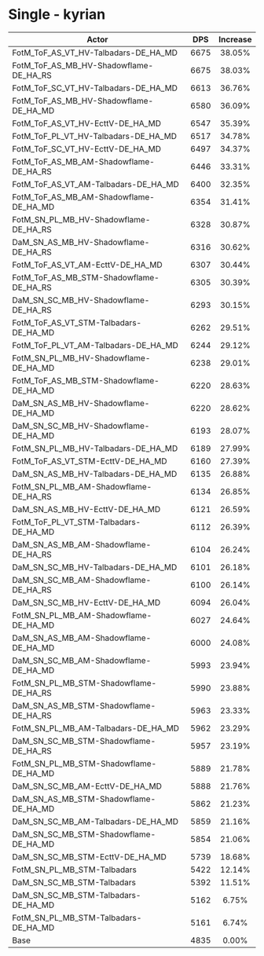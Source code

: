 # Single - kyrian
| Actor | DPS | Increase |
|---|:---:|:---:|
|FotM_ToF_AS_VT_HV-Talbadars-DE_HA_MD|6675|38.05%|
|FotM_ToF_AS_MB_HV-Shadowflame-DE_HA_RS|6675|38.03%|
|FotM_ToF_SC_VT_HV-Talbadars-DE_HA_MD|6613|36.76%|
|FotM_ToF_AS_MB_HV-Shadowflame-DE_HA_MD|6580|36.09%|
|FotM_ToF_AS_VT_HV-EcttV-DE_HA_MD|6547|35.39%|
|FotM_ToF_PL_VT_HV-Talbadars-DE_HA_MD|6517|34.78%|
|FotM_ToF_SC_VT_HV-EcttV-DE_HA_MD|6497|34.37%|
|FotM_ToF_AS_MB_AM-Shadowflame-DE_HA_RS|6446|33.31%|
|FotM_ToF_AS_VT_AM-Talbadars-DE_HA_MD|6400|32.35%|
|FotM_ToF_AS_MB_AM-Shadowflame-DE_HA_MD|6354|31.41%|
|FotM_SN_PL_MB_HV-Shadowflame-DE_HA_RS|6328|30.87%|
|DaM_SN_AS_MB_HV-Shadowflame-DE_HA_RS|6316|30.62%|
|FotM_ToF_AS_VT_AM-EcttV-DE_HA_MD|6307|30.44%|
|FotM_ToF_AS_MB_STM-Shadowflame-DE_HA_RS|6305|30.39%|
|DaM_SN_SC_MB_HV-Shadowflame-DE_HA_RS|6293|30.15%|
|FotM_ToF_AS_VT_STM-Talbadars-DE_HA_MD|6262|29.51%|
|FotM_ToF_PL_VT_AM-Talbadars-DE_HA_MD|6244|29.12%|
|FotM_SN_PL_MB_HV-Shadowflame-DE_HA_MD|6238|29.01%|
|FotM_ToF_AS_MB_STM-Shadowflame-DE_HA_MD|6220|28.63%|
|DaM_SN_AS_MB_HV-Shadowflame-DE_HA_MD|6220|28.62%|
|DaM_SN_SC_MB_HV-Shadowflame-DE_HA_MD|6193|28.07%|
|FotM_SN_PL_MB_HV-Talbadars-DE_HA_MD|6189|27.99%|
|FotM_ToF_AS_VT_STM-EcttV-DE_HA_MD|6160|27.39%|
|DaM_SN_AS_MB_HV-Talbadars-DE_HA_MD|6135|26.88%|
|FotM_SN_PL_MB_AM-Shadowflame-DE_HA_RS|6134|26.85%|
|DaM_SN_AS_MB_HV-EcttV-DE_HA_MD|6121|26.59%|
|FotM_ToF_PL_VT_STM-Talbadars-DE_HA_MD|6112|26.39%|
|DaM_SN_AS_MB_AM-Shadowflame-DE_HA_RS|6104|26.24%|
|DaM_SN_SC_MB_HV-Talbadars-DE_HA_MD|6101|26.18%|
|DaM_SN_SC_MB_AM-Shadowflame-DE_HA_RS|6100|26.14%|
|DaM_SN_SC_MB_HV-EcttV-DE_HA_MD|6094|26.04%|
|FotM_SN_PL_MB_AM-Shadowflame-DE_HA_MD|6027|24.64%|
|DaM_SN_AS_MB_AM-Shadowflame-DE_HA_MD|6000|24.08%|
|DaM_SN_SC_MB_AM-Shadowflame-DE_HA_MD|5993|23.94%|
|FotM_SN_PL_MB_STM-Shadowflame-DE_HA_RS|5990|23.88%|
|DaM_SN_AS_MB_STM-Shadowflame-DE_HA_RS|5963|23.33%|
|FotM_SN_PL_MB_AM-Talbadars-DE_HA_MD|5962|23.29%|
|DaM_SN_SC_MB_STM-Shadowflame-DE_HA_RS|5957|23.19%|
|FotM_SN_PL_MB_STM-Shadowflame-DE_HA_MD|5889|21.78%|
|DaM_SN_SC_MB_AM-EcttV-DE_HA_MD|5888|21.76%|
|DaM_SN_AS_MB_STM-Shadowflame-DE_HA_MD|5862|21.23%|
|DaM_SN_SC_MB_AM-Talbadars-DE_HA_MD|5859|21.16%|
|DaM_SN_SC_MB_STM-Shadowflame-DE_HA_MD|5854|21.06%|
|DaM_SN_SC_MB_STM-EcttV-DE_HA_MD|5739|18.68%|
|FotM_SN_PL_MB_STM-Talbadars|5422|12.14%|
|DaM_SN_SC_MB_STM-Talbadars|5392|11.51%|
|DaM_SN_SC_MB_STM-Talbadars-DE_HA_MD|5162|6.75%|
|FotM_SN_PL_MB_STM-Talbadars-DE_HA_MD|5161|6.74%|
|Base|4835|0.00%|
